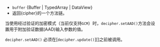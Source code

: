 <!-- YAML
added: v1.0.0
changes:
  - version: v7.2.0
    pr-url: https://github.com/nodejs/node/pull/9398
    description: This method now returns a reference to `decipher`.
-->
- `buffer` {Buffer | TypedArray | DataView}
- 返回{cipher}的一个方法链。

当使用经过验证的加密模式（当前仅支持`GCM`）时，`decipher.setAAD()`方法会设置用于附加验证数据(AAD)输入参数的值。

`decipher.setAAD()` 必须在[`decipher.update()`][]之前被调用。
